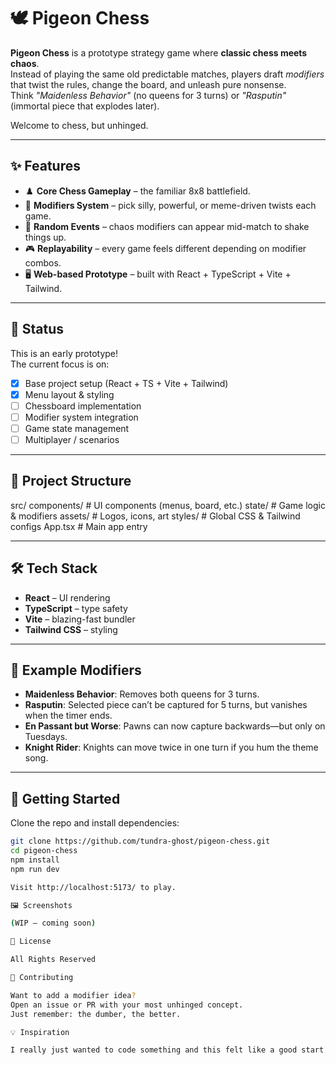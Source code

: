 # 🕊️ Pigeon Chess

**Pigeon Chess** is a prototype strategy game where **classic chess meets chaos**.  
Instead of playing the same old predictable matches, players draft *modifiers* that twist the rules, change the board, and unleash pure nonsense.  
Think *"Maidenless Behavior"* (no queens for 3 turns) or *"Rasputin"* (immortal piece that explodes later).  

Welcome to chess, but unhinged.  

---

## ✨ Features

- ♟️ **Core Chess Gameplay** – the familiar 8x8 battlefield.
- 🎴 **Modifiers System** – pick silly, powerful, or meme-driven twists each game.
- 🎲 **Random Events** – chaos modifiers can appear mid-match to shake things up.
- 🎮 **Replayability** – every game feels different depending on modifier combos.
- 🖥️ **Web-based Prototype** – built with React + TypeScript + Vite + Tailwind.

---

## 🚧 Status

This is an early prototype!  
The current focus is on:
- [x] Base project setup (React + TS + Vite + Tailwind)
- [x] Menu layout & styling
- [ ] Chessboard implementation
- [ ] Modifier system integration
- [ ] Game state management
- [ ] Multiplayer / scenarios

---

## 📂 Project Structure

src/
components/ # UI components (menus, board, etc.)
state/ # Game logic & modifiers
assets/ # Logos, icons, art
styles/ # Global CSS & Tailwind configs
App.tsx # Main app entry


---

## 🛠️ Tech Stack

- **React** – UI rendering
- **TypeScript** – type safety
- **Vite** – blazing-fast bundler
- **Tailwind CSS** – styling

---

## 🎲 Example Modifiers

- **Maidenless Behavior**: Removes both queens for 3 turns.  
- **Rasputin**: Selected piece can’t be captured for 5 turns, but vanishes when the timer ends.  
- **En Passant but Worse**: Pawns can now capture backwards—but only on Tuesdays.  
- **Knight Rider**: Knights can move twice in one turn if you hum the theme song.  

---

## 🚀 Getting Started

Clone the repo and install dependencies:

```bash
git clone https://github.com/tundra-ghost/pigeon-chess.git
cd pigeon-chess
npm install
npm run dev

Visit http://localhost:5173/ to play.

🖼️ Screenshots

(WIP – coming soon)

📜 License

All Rights Reserved

🤝 Contributing

Want to add a modifier idea?
Open an issue or PR with your most unhinged concept.
Just remember: the dumber, the better.

💡 Inspiration

I really just wanted to code something and this felt like a good start as it can be as complicated or simple as I decide to make it. I was always a fan of a story from Anarchy Chess where top comments got to play next move no matter how nonsensical they were. That inspired me to make a what you might consider a rogue-like chess game. The name comes from an expression that goes "arguing with an idiot is like trying to play chess with a pigeon — it knocks the pieces over, craps on the board, and flies back to its flock to claim victory." I thought this encapsulated the spirit of the game rather nicely. 
